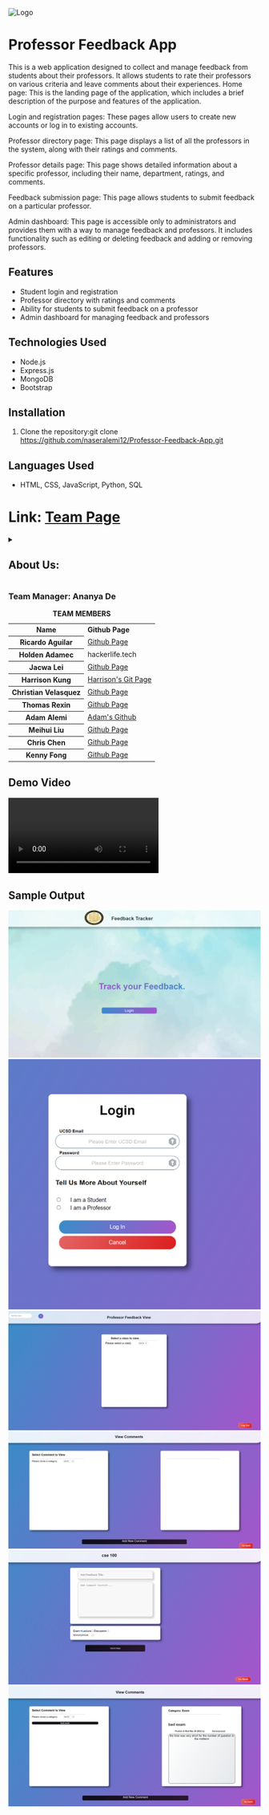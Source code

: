 <!--# This is a readme file for cse 110 fall 2022 group 31 github.  _-->
![Logo](admin/branding/logo.png) <!-- logo -->
# Professor Feedback App

This is a web application designed to collect and manage feedback from students about their professors. It allows students to rate their professors on various criteria and leave comments about their experiences. Home page: This is the landing page of the application, which includes a brief description of the purpose and features of the application.

Login and registration pages: These pages allow users to create new accounts or log in to existing accounts.

Professor directory page: This page displays a list of all the professors in the system, along with their ratings and comments.

Professor details page: This page shows detailed information about a specific professor, including their name, department, ratings, and comments.

Feedback submission page: This page allows students to submit feedback on a particular professor.

Admin dashboard: This page is accessible only to administrators and provides them with a way to manage feedback and professors. It includes functionality such as editing or deleting feedback and adding or removing professors.

## Features

- Student login and registration
- Professor directory with ratings and comments
- Ability for students to submit feedback on a professor
- Admin dashboard for managing feedback and professors

## Technologies Used

- Node.js
- Express.js
- MongoDB
- Bootstrap

## Installation

1. Clone the repository:git clone https://github.com/naseralemi12/Professor-Feedback-App.git

## Languages Used
- HTML, CSS, JavaScript, Python, SQL


# Link: [Team Page](https://github.com/cse110-fa22-group31/cse110-fa22-group31/blob/main/admin/team.md)
<details>   <!--drop down description  menu for info about team members -->
<summary><h2>About Us:</h2></summary>
<ul><!-- in the lines below, feel free to write about yourself. feel free to add your pictures as well if its ok -->
<li>Ananya De is the team manager.</li>
<li>Ricardo Aguilar is the team leader.</li>
<li>Holden Adamec is a dev.</li> 
<li>Jacwa Lei is a dev.</li>  
<li>Harrison Kung is a team lead. He likes to bike and enjoys playing the piano.</li>  
<li>Christian Velasquez is a dev.</li>  
<li>Thomas Rexin is a designer.</li>  
<li>Adam Alemi is one of the team members. When He gets stressed, he goes to the pool and swims all the stress out of his body. He is foody so if there is an event on campus that has food involved, then you will most likely see him there. Adam's personal page:<a href="https://chipper-kitsune-d5866b.netlify.app/"> Adam Alemi</a>. </li>

![Adam's Photo](admin/adam.jpeg)
 
<li>Meihui Liu is a planner.</li>  
<li>Chris Chen is a dev.</li>  
<li>Kenny Fong is a dev.</li>  
</ul>
</details>
<h3>Team Manager: Ananya De</h3> 
<table> <!-- The raster table for the team members containing two columns of name and page links -->
<caption><strong>TEAM MEMBERS</strong></caption><tbody><tr><th><b>Name</b></th><td><b>Github Page</b></td></tr>
<tr><th>Ricardo Aguilar</th><td><a href="https://github.com/Aricky3">Github Page</a></td></tr>
<tr><th>Holden Adamec</th><td>hackerlife.tech</td></tr>
<tr><th>Jacwa Lei</th><td><a href="https://github.com/jacwa-lei">Github Page</a></td></tr>
<tr><th>Harrison Kung</th><td><a href="https://github.com/kungharrison">Harrison's Git Page<a></td></tr>
<tr><th>Christian Velasquez</th><td><a href="https://github.com/AmnesiacSloth">Github Page</a></td></tr>
<tr><th>Thomas Rexin</th><td><a href="https://github.com/thomasrexin">Github Page</a></td></tr>
 <tr><th>Adam Alemi</th><td><a href="https://github.com/naseralemi12">Adam's Github</a></td></tr>
 <tr><th>Meihui Liu</th><td><a href="https://github.com/number000000">Github Page</a></td></tr>
<tr><th>Chris Chen</th><td><a href="https://github.com/ChrisChen0803">Github Page</a></td></tr>
<tr><th>Kenny Fong</th><td><a href="https://github.com/KenKunoo">Github Page</a></td></tr>
</tbody></table>

## Demo Video
![demo vdeo](./admin/videos/publicfinalprojectvideo.mp4)

## Sample Output
![output1](./f1.png)
![output2](./f2.png)
![output3](./f3.png)
![output4](./f4.png)
![output5](./f5.png)
![output6](./f6.png)


